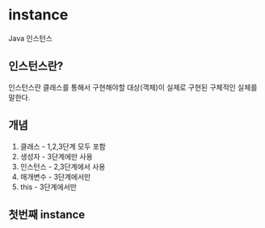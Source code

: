 # instance
Java 인스턴스
## 인스턴스란?<br>
인스턴스란 클래스를 통해서 구현해야할 대상(객체)이 실제로 구현된 구체적인 실체를 말한다.<br>
## 개념
1) 클래스 - 1,2,3단계 모두 포함<br>
2) 생성자 - 3단계에만 사용<br>
3) 인스턴스 - 2,3단계에서 사용<br>
4) 매개변수 - 3단계에서만<br>
5) this - 3단계에서만<br>
##  첫번째 instance

